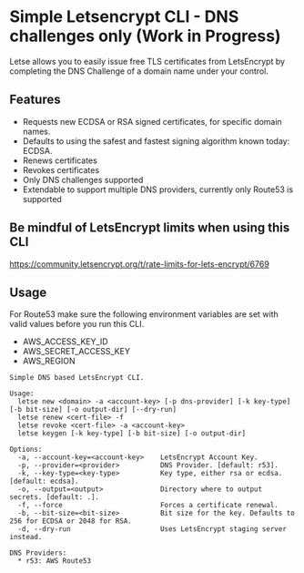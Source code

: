 # Simple Letsencrypt CLI - DNS challenges only (Work in Progress)
Letse allows you to easily issue free TLS certificates from LetsEncrypt by
completing the DNS Challenge of a domain name under your control.

## Features
* Requests new ECDSA or RSA signed certificates, for specific domain names.
* Defaults to using the safest and fastest signing algorithm known today: ECDSA.
* Renews certificates
* Revokes certificates
* Only DNS challenges supported
* Extendable to support multiple DNS providers, currently only Route53 is supported

## Be mindful of LetsEncrypt limits when using this CLI
https://community.letsencrypt.org/t/rate-limits-for-lets-encrypt/6769

## Usage
For Route53 make sure the following environment variables are set with
valid values before you run this CLI.

* AWS_ACCESS_KEY_ID
* AWS_SECRET_ACCESS_KEY
* AWS_REGION

```
Simple DNS based LetsEncrypt CLI.

Usage:
  letse new <domain> -a <account-key> [-p dns-provider] [-k key-type] [-b bit-size] [-o output-dir] [--dry-run]
  letse renew <cert-file> -f
  letse revoke <cert-file> -a <account-key>
  letse keygen [-k key-type] [-b bit-size] [-o output-dir]

Options:
  -a, --account-key=<account-key>    LetsEncrypt Account Key.
  -p, --provider=<provider>          DNS Provider. [default: r53].
  -k, --key-type=<key-type>          Key type, either rsa or ecdsa. [default: ecdsa].
  -o, --output=<output>              Directory where to output secrets. [default: .].
  -f, --force                        Forces a certificate renewal.
  -b, --bit-size=<bit-size>          Bit size for the key. Defaults to 256 for ECDSA or 2048 for RSA.
  -d, --dry-run                      Uses LetsEncrypt staging server instead.

DNS Providers:
  * r53: AWS Route53
```
